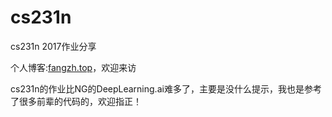 # cs231n
cs231n 2017作业分享


个人博客:[fangzh.top](http://fangzh.top)，欢迎来访

cs231n的作业比NG的DeepLearning.ai难多了，主要是没什么提示，我也是参考了很多前辈的代码的，欢迎指正！

